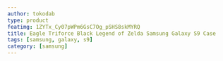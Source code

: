 ```yaml
---
author: tokodab
type: product
featimg: 1ZYTx_Cy07pWPm6GsC7Og_pSHS8skMYRQ
title: Eagle Triforce Black Legend of Zelda Samsung Galaxy S9 Case
tags: [samsung, galaxy, s9]
category: [samsung]
---
```

